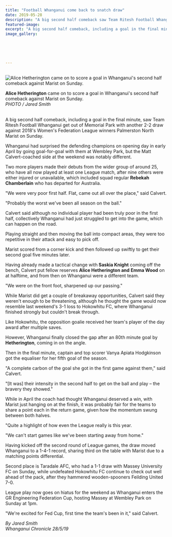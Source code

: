 ```yaml
---
title: "Football Whanganui come back to snatch draw"
date: 2019-05-28
description: "A big second half comeback saw Team Ritesh Football Whanganui get out of Memorial Park..."
featured-image: 
excerpt: "A big second half comeback, including a goal in the final minute, saw Team Ritesh Football Whanganui get out of Memorial Park."
image_gallery:
    
    
    
    
    
---
```


<p>&nbsp;&nbsp;<br /><img src="https://www.nzherald.co.nz/resizer/NmARpgpiOqR0xA7lMcAD7CzbO7Q=/620x349/smart/filters:quality(70)/arc-anglerfish-syd-prod-nzme.s3.amazonaws.com/public/OA4L4CSTGVEOPDXBYGYWKMTQDE.jpg" alt="Alice Hetherington came on to score a goal in Whanganui's second half comeback against Marist on Sunday." /></p>
<p><span><strong>Alice Hetherington</strong> came on to score a goal in Whanganui's second half comeback against Marist on Sunday.</span><br /><em>PHOTO / Jared Smith</em></p>
<p><br />A big second half comeback, including a goal in the final minute, saw Team Ritesh Football Whanganui get out of Memorial Park with another 2-2 draw against 2018's Women's Federation League winners Palmerston North Marist on Sunday.</p>
<p>Whanganui had surprised the defending champions on opening day in early April by going goal-for-goal with them at Wembley Park, but the Matt Calvert-coached side at the weekend was notably different.</p>
<p><span class="ellipsis">Two more players made their debuts from the wider group of around 25, who have all now played at least one League match, after nine others were either injured or unavailable, which</span>&nbsp;<span class="QhgiTxHt0g">included squad regular <strong>Rebekah Chamberlain</strong> who has departed for Australia.</span></p>
<p class="QhgiTxHt0g">"We were very poor first half. Flat, came out all over the place," said Calvert.</p>
<p class="QhgiTxHt0g">"Probably the worst we've been all season on the ball."</p>
<p class="QhgiTxHt0g">Calvert said although no individual player had been truly poor in the first half, collectively Whanganui had just struggled to get into the game, which can happen on the road.</p>
<p class="QhgiTxHt0g">Playing straight and then moving the ball into compact areas, they were too repetitive in their attack and easy to pick off.</p>
<p class="QhgiTxHt0g">Marist scored from a corner kick and then followed up swiftly to get their second goal five minutes later.</p>
<p class="QhgiTxHt0g">Having already made a tactical change with<strong> Saskia Knight</strong> coming off the bench, Calvert put fellow reserves <strong>Alice Hetherington and</strong> <strong>Emma Wood</strong> on at halftime, and from then on Whanganui were a different team.</p>
<p class="QhgiTxHt0g">"We were on the front foot, sharpened up our passing."</p>
<p class="QhgiTxHt0g">While Marist did get a couple of breakaway opportunities, Calvert said they weren't enough to be threatening, although he thought the game would now resemble last weekend's 3-1 loss to Hokowhitu FC, where Whanganui finished strongly but couldn't break through.</p>
<p class="QhgiTxHt0g">Like Hokowhitu, the opposition goalie received her team's player of the day award after multiple saves.</p>
<p class="QhgiTxHt0g">However, Whanganui finally closed the gap after an 80th minute goal by <strong>Hetherington</strong>, coming in on the angle.</p>
<p class="QhgiTxHt0g">Then in the final minute, captain and top scorer Vanya Apiata Hodgkinson got the equaliser for her fifth goal of the season.</p>
<p class="QhgiTxHt0g">"A complete carbon of the goal she got in the first game against them," said Calvert.</p>
<p class="QhgiTxHt0g">"[It was] their intensity in the second half to get on the ball and play &ndash; the bravery they showed."</p>
<p class="QhgiTxHt0g">While in April the coach had thought Whanganui deserved a win, with Marist just hanging on at the finish, it was probably fair for the teams to share a point each in the return game, given how the momentum swung between both halves.</p>
<p class="QhgiTxHt0g">"Quite a highlight of how even the League really is this year.</p>
<p class="QhgiTxHt0g">"We can't start games like we've been starting away from home."</p>
<p class="QhgiTxHt0g">Having kicked off the second round of League games, the draw moved Whanganui to a 1-4-1 record, sharing third on the table with Marist due to a matching points differential.</p>
<p class="QhgiTxHt0g">Second place is Taradale AFC, who had a 1-1 draw with Massey University FC on Sunday, while undefeated Hokowhitu FC continue to check out well ahead of the pack, after they hammered wooden-spooners Feilding United 7-0.</p>
<p class="QhgiTxHt0g">League play now goes on hiatus for the weekend as Whanganui enters the GR Engineering Federation Cup, hosting Massey at Wembley Park on Sunday at 1pm.</p>
<p class="QhgiTxHt0g">"We're excited for Fed Cup, first time the team's been in it," said Calvert.</p>
<p class="QhgiTxHt0g"><em>By Jared Smith</em><br /><em>Whanganui Chronicle 28/5/19</em></p>

